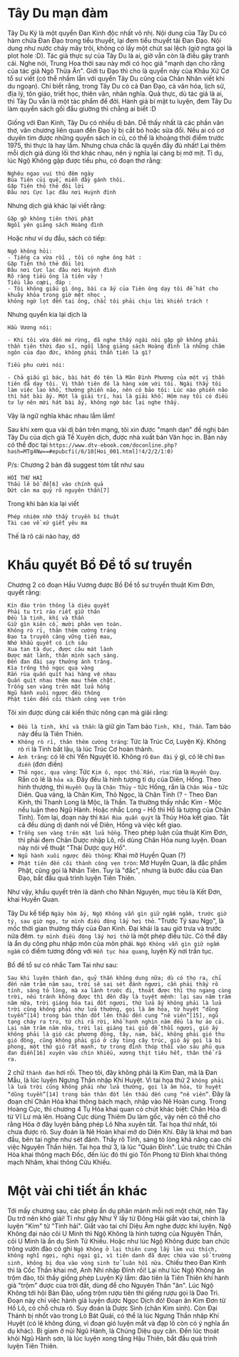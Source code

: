 # Tây Du mạn đàm

Tây Du Ký là một quyển Đan Kinh độc nhất vô nhị. Nội dung của Tây Du có hàm chứa Đan Đạo trong tiểu thuyết, lại đem tiểu thuyết tải Đan Đạo. Nội dung như nước chảy mây trôi, không có lấy một chút sai lệch (giờ ngta gọi là plot hole :D). Tác giả thực sự của Tây Du là ai, giờ vẫn còn là điều gây tranh cãi. Nghe nói, Trung Hoa thời sau này mới có học giả "mạnh dạn cho rằng của tác giả Ngô Thừa Ân". Giới tu Đạo thì cho là quyển này của Khâu Xứ Cơ tổ sư viết (có thể nhầm lẫn với quyển Tây Du cũng của Chân Nhân viết khi du ngoạn). Chỉ biết rằng, trong Tây Du có cả Đan Đạo, cả văn hóa, lịch sử, địa lý, tôn giáo, triết học, thiên văn, nhân nghĩa. Quả thực, dù tác giả là ai, thì Tây Du vẫn là một tác phẩm để đời. Hành giả bí mật tu luyện, đem Tây Du làm quyển sách gối đầu giường thì chẳng ai biết :D

Giống với Đan Kinh, Tây Du có nhiều dị bản. Dễ thấy nhất là các phần văn thơ, văn chương liên quan đến Đạo lý bị cắt bỏ hoặc sửa đổi. Nếu ai có cơ duyên tìm được những quyển sách in cũ, có thể là khoảng thời điểm trước 1975, thì thực là hay lắm. Nhưng chưa chắc là quyển đầy đủ nhất! Lại thêm mỗi dịch giả dùng lối thơ khác nhau, nên ý nghĩa lại càng bị mờ mịt. Tỉ dụ, lúc Ngộ Không gặp được tiều phu, có đoạn thơ rằng:
```
Nghêu ngao vui thú đêm ngày
Búa Tiên củi quế, miễn đầy gánh thôi.
Gặp Tiên thỏ thẻ đôi lời
Ðâu nơi Cực lạc đâu nơi Huỳnh đình
```
Nhưng dịch giả khác lại viết rằng:
```
Gặp gỡ không tiên thời phật
Ngồi yên giảng sách Hoàng đình
```

Hoặc như ví dụ đầu, sách có tiếp:
```
Ngộ không hỏi:
- Tiếng ca vừa rồi , tôi có nghe ông hát :
Gặp Tiên thỏ thẻ đôi lời
Ðâu nơi Cực lạc đâu nơi Huỳnh đình
Rõ ràng tiều ông là tiên vậy !
Tiều lão cƣời, đáp :
- Tôi không giấu gì ông, bài ca ấy của Tiên ông dạy tôi để hát cho khuây khỏa trong giờ mệt nhọc ,
không ngờ lọt đến tai ông, chắc tôi phải chịu lời khiển trách !
```
Nhưng quyển kia lại dịch là
```
Hầu Vương nói:

- Khi tôi vừa đến mé rừng, đã nghe thấy ngài nói gặp gỡ không phải thần tiên thời đạo sĩ, ngồi lặng giảng sách Hoàng đình là những châm ngôn của đạo đức, không phải thần tiên là gì?

Tiều phu cười nói:

- Chả giấu gì bác, bài hát đó tên là Mãn Đình Phương của một vị thần tiên đã dạy tôi. Vị thần tiên đó là hàng xóm với tôi. Ngài thấy tôi làm việc lao khổ, thường phiền não, nên có bảo tôi: Lúc nào phiền não thì hát bài ấy. Một là giải trí, hai là giải khổ. Hôm nay tôi có điều tư lự nên mới hát bài ấy, không ngờ bác lại nghe thấy.
```

Vậy là ngữ nghĩa khác nhau lắm lắm!

Sau khi xem qua vài dị bản trên mạng, tôi xin được "mạnh dạn" đề nghị bản Tây Du của dịch giả Tế Xuyên dịch, được nhà xuất bản Văn học in. Bản này có thể đọc tại `https://www.dtv-ebook.com/doconline.php?hash=MTg4Nw==#epubcfi(/6/10[Hoi_001.html]!4/2/2/1:0)`

P/s: Chương 2 bản đã suggest tóm tắt như sau
```
HỒI THỨ HAI
Thấu lẽ bồ đề[6] vào chính quả
Dứt căn ma quỷ rõ nguyên thần[7]
```
Trong khi bản kia lại viết
```
Phép nhiệm nhờ thầy truyền bí thuật
Tài cao về xứ giết yêu ma
```
Thế là rõ cái nào hay, dở

# Khẩu quyết Bồ Đề tổ sư truyền

Chương 2 có đoạn Hầu Vương được Bồ Đề tổ sư truyền thuật Kim Đơn, quyết rằng:
```
Kín đáo tròn thông là diệu quyết
Phải tu trì ráo riết giữ thân
Đều là tinh, khí và thần
Giữ gìn kiên cố, mười phân vẹn toàn.
Không rò rỉ, thân thêm cường tráng
Đạo ta truyền càng vững tiến mau,
Nhớ khẩu quyết có ích sâu
Xua tan tà dục, được câu mát lành
Được mát lành, thân mình sạch sáng.
Đến đan đài say thưởng ánh trăng.
Kìa trông thỏ ngọc quạ vàng
Rắn rùa quấn quít hai hàng vệ nhau
Quấn quít nhau thêm mau thêm chặt.
Trồng sen vàng trên mặt lửa hồng
Ngũ hành xuôi ngược đều thông
Phật tiên đến cõi thành công vẹn tròn
```

Tôi xin được dùng cái kiến thức nông cạn mà giải rằng:
- `Đều là tinh, khí và thần`: là giữ gìn Tam bảo `Tinh, Khí, Thần`. Tam bảo này đều là Tiên Thiên.
- `Không rò rỉ, thân thêm cường tráng`: Tức là Trúc Cơ, Luyện Kỷ. Không rò rỉ là Tinh bất lậu, là lúc Trúc Cơ hoàn thành.
- `Ánh trăng`: có lẽ chỉ Yển Nguyệt lô. Không rõ `Đan đài` ý gì, có lẽ chỉ `Đan điền` (đơn điền)
- `Thỏ ngọc, quạ vàng`: Tức `Kim ô, ngọc thố`. `Rắn, rùa`: rùa là `Huyền Quy`. Rắn có lẽ là `hỏa xà`. Đây đều là hình tượng tỉ dụ của Diên, Hống. Theo hình thượng, thì `Huyền Quy` là `Chân Thủy` - tức Hống, rắn là `Chân Hỏa` - tức Diên. Quạ vàng, là Chân Kim, Thỏ Ngọc, là Chân Tinh (? - Theo Đan Kinh, thì Thanh Long là Mộc, là Thần. Ta thường thấy nhắc Kim - Mộc nếu luận theo Ngũ Hành. Hoặc nhắc Long - Hổ thì Hổ là tượng của Chân Tinh). Tóm lại, đoạn này thì `Rắn Rùa quấn quýt` là Thủy Hỏa kết giao. Tất cả đều dùng dị danh nói về Diên, Hống và việc kết giao.
- `Trồng sen vàng trên mặt lửa hồng`. Theo phép luận của thuật Kim Đơn, thì phải đem Chân Dược nhập Lô, rồi dùng Chân Hỏa nung luyện. Đoan này nói về thuật "Thái Dược quy Hồ".
- `Ngũ hành xuôi ngược đều thông`: Khai mở Huyền Quan (?)
- `Phật tiên đến cõi thành công vẹn tròn`: Mở Huyền Quan, là đắc phẩm Phật, cũng gọi là Nhân Tiên. Tuy là "đắc", nhưng là bước đầu của Đan Đạo, bắt đầu quá trình luyện Tiên Thiên.

Như vậy, khẩu quyết trên là dành cho Nhân Nguyên, mục tiêu là Kết Đơn, khai Huyền Quan.

Tây Du kể tiếp `Ngày hôm ấy, Ngộ Không vẫn gìn giữ ngấm ngầm, trước giờ tý, sau giờ ngọ, tự mình điều động lấy hơi thở`. "Trước Tý sau Ngọ", là mốc thời gian thường thấy của Đan Kinh. Đại khái là sau giờ trưa và trước nửa đêm. `tự mình điều động lấy hơi thở` là một phép điều tức. Có thể đây là ẩn dụ công phu nhập môn của môn phái. `Ngộ Không vẫn gìn giữ ngấm ngầm` có điểm tương đồng với `Hỗn tục hòa quang`, luyện Kỷ nơi trần tục.

Bồ đề tổ sư có nhắc Tam Tai như sau:
```
Sau khi luyện thành đan, quỷ thần không dung nữa; dù có thọ ra, chỉ đến năm trăm năm sau, trời sẽ sai sét đánh ngươi, cần phải thấy rõ tính, sáng tỏ lòng, mà xa lánh trước đi, thoát được thì thọ ngang cùng trời, nếu tránh không được thì đến đây là tuyệt mệnh: lại sau năm trăm năm nữa, trời giáng hỏa tai đốt ngươi, thứ lửa ấy không phải là lửa trời cũng không phải như lửa thường, gọi là âm hỏa, từ huyệt “dũng tuyền”[14] trong bản thân đốt lên thấu đến cung “nê viên”[15], ngũ tạng cháy ra tro, tứ chi rã rời, khổ hạnh nghìn năm đều là hư ảo cả. Lại năm trăm năm nữa, trời lại giáng tai gió để thổi ngươi, gió ấy không phải là gió các phương đông, tây, nam, bắc, không phải gió thu gió đông, cũng không phải gió ở cây tùng cây trúc, gió ấy gọi là bi phong, một thứ gió rất mạnh, tự trong đỉnh thóp thổi vào sáu phủ qua đan điền[16] xuyên vào chín khiếu, xương thịt tiêu hết, thân thể rã ra.
```

2 chữ `thành đan` hơi rối. Theo tôi, đây không phải là Kim Đan, mà là Đan Mẫu, là lúc luyện Ngưng Thần nhập Khí Huyệt. Vì tai họa thứ 2 `không phải là lửa trời cũng không phải như lửa thường, gọi là âm hỏa, từ huyệt “dũng tuyền”[14] trong bản thân đốt lên thấu đến cung “nê viên”`. Đây là đoạn chỉ Chân Hỏa khai thông bách mạch, nhập vào Nê Hoàn cung. Trong Hoàng Cực, thì chương 4 Tụ Hỏa khai quan có chút khác biệt: Chân Hỏa đi từ Vĩ Lư mà lên. Hoàng Cực dùng Thiêm Du làm gốc, vậy nên có thể cho rằng Hỏa ở đây luyện bằng phép Lô Nha xuyên tất. Tai họa thứ nhất, tôi chưa được rõ. Suy đoán là Nê Hoàn khai mở do Diên Khí. Đây là khai mở ban đầu, bên tai nghe như sét đánh. Thấy rõ Tính, sáng tỏ lòng khả năng cao chỉ việc Nguyên Thần hiện. Tai họa thứ 3, là lúc "Quán Đỉnh". Lúc trước thì Chân Hỏa khai thông mạch Đốc, đến lúc đó thì gió Tốn Phong từ Đỉnh khai thông mạch Nhâm, khai thông Cửu Khiếu.

# Một vài chi tiết ẩn khác
Tới mấy chương sau, các phép ẩn dụ phân mảnh mỗi nơi một chút, nên Tây Du trở nên khó giải! Tỉ như gậy Như Ý lấy từ Đông Hải giắt vào tai, chính là luyện "Kim" từ "Tinh hải". Giắt vào tai chỉ Diệu Âm nghe được khi luyện. Ngộ Không đại náo cõi U Minh thì Ngộ Không là hình tượng của Nguyên Thần, cõi U Minh là ẩn dụ Sinh Tử Khiếu. Hoặc như lúc Ngộ Không được ban chức trông vườn đào có ghi `Ngộ Không ở lại thiên cung lấy làm vui thích, không nghĩ ngợi, nghi ngại gì, vì tiên danh đã được chứa vào sổ trường sinh, không bị đọa vào vòng sinh tử luân hồi nữa.` Chiếu theo Đan Kinh thì là Cốc Thần khai mở, Anh Nhi nhập Đỉnh rồi!
Lại như lúc Ngộ Không ăn trộm đào, tôi thấy giống phép Luyện Kỷ lắm: đào tiên là Tiên Thiên khí hành giả "trộm" được của trời đất, dùng để cho Nguyên Thần "ăn". Lúc Ngộ Không tới hội Bàn Đào, uống trộm rượu tiên thì giếng rượu gọi là Dao Trì. Đoạn này chỉ việc hành giả luyện được Ngọc Dịch đó! Đoạn ăn Kim Đơn từ Hồ Lô, có chỗ chưa rõ. Suy đoán là Dược Sinh (chân Kim sinh). Còn Đại Thánh bị nhốt vào trong Lò Bát Quái, có thể là lúc Ngưng Thần nhập Khí Huyệt (có lẽ không đúng, vì đoạn gió luyện mắt và đạp lô còn có ý nghĩa ẩn dụ khác). Bị giam ở núi Ngũ Hành, là Chúng Diệu quy căn. Đến lúc thoát khỏi Ngũ Hành sơn, là lúc luyện xong tầng Hậu Thiên, bắt đầu quá trình luyện Tiên Thiên.
